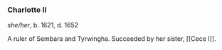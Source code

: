 ### Charlotte II
*she/her*, b. 1621, d. 1652

A ruler of Sembara and Tyrwingha. Succeeded by her sister, [[Cece I]].